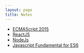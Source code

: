 ```yaml
---
layout: page
title: Notes
---
```


* [ECMAScript 2015](/resources/notes/es-2015/)
* [ReactJS](/resources/notes/react-js/)
* [NodeJs](/resources/notes/nodejs/)
* [Javascript Fundamental for ES6](/resources/notes/es6.md)